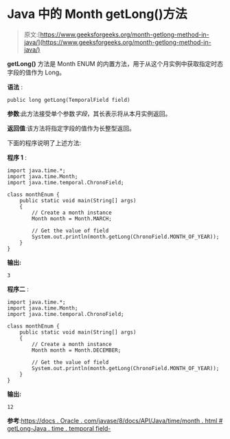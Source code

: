 # Java 中的 Month getLong()方法

> 原文:[https://www.geeksforgeeks.org/month-getlong-method-in-java/](https://www.geeksforgeeks.org/month-getlong-method-in-java/)

**getLong()** 方法是 Month ENUM 的内置方法，用于从这个月实例中获取指定时态字段的值作为 Long。

**语法** :

```
public long getLong(TemporalField field)

```

**参数**:此方法接受单个参数*字段*，其长表示将从本月实例返回。

**返回值**:该方法将指定字段的值作为长整型返回。

下面的程序说明了上述方法:

**程序 1** :

```
import java.time.*;
import java.time.Month;
import java.time.temporal.ChronoField;

class monthEnum {
    public static void main(String[] args)
    {
        // Create a month instance
        Month month = Month.MARCH;

        // Get the value of field
        System.out.println(month.getLong(ChronoField.MONTH_OF_YEAR));
    }
}
```

**输出:**

```
3

```

**程序二** :

```
import java.time.*;
import java.time.Month;
import java.time.temporal.ChronoField;

class monthEnum {
    public static void main(String[] args)
    {
        // Create a month instance
        Month month = Month.DECEMBER;

        // Get the value of field
        System.out.println(month.getLong(ChronoField.MONTH_OF_YEAR));
    }
}
```

**输出:**

```
12

```

**参考**:[https://docs . Oracle . com/javase/8/docs/API/Java/time/month . html # getLong-Java . time . temporal field-](https://docs.oracle.com/javase/8/docs/api/java/time/Month.html#getLong-java.time.temporal.TemporalField-)